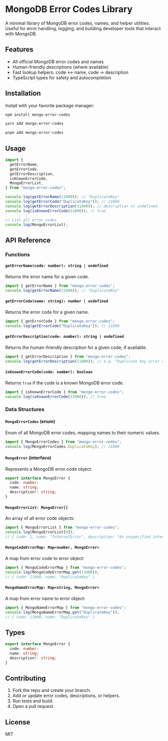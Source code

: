 # MongoDB Error Codes Library

A minimal library of MongoDB error codes, names, and helper utilities. Useful for error handling, logging, and building developer tools that interact with MongoDB.

## Features

- All official MongoDB error codes and names
- Human-friendly descriptions (where available)
- Fast lookup helpers: code ↔ name, code → description
- TypeScript types for safety and autocompletion

## Installation

Install with your favorite package manager:

```sh
npm install mongo-error-codes
```

```sh
yarn add mongo-error-codes
```

```sh
pnpm add mongo-error-codes
```

## Usage

```ts
import {
  getErrorName,
  getErrorCode,
  getErrorDescription,
  isKnownErrorCode,
  MongoErrorList,
} from "mongo-error-codes";

console.log(getErrorName(11000)); // "DuplicateKey"
console.log(getErrorCode("DuplicateKey")); // 11000
console.log(getErrorDescription(11000)); // description or undefined
console.log(isKnownErrorCode(11000)); // true

// List all error codes
console.log(MongoErrorList);
```

## API Reference

### Functions

#### `getErrorName(code: number): string | undefined`

Returns the error name for a given code.

```ts
import { getErrorName } from "mongo-error-codes";
console.log(getErrorName(11000)); // "DuplicateKey"
```

#### `getErrorCode(name: string): number | undefined`

Returns the error code for a given name.

```ts
import { getErrorCode } from "mongo-error-codes";
console.log(getErrorCode("DuplicateKey")); // 11000
```

#### `getErrorDescription(code: number): string | undefined`

Returns the human-friendly description for a given code, if available.

```ts
import { getErrorDescription } from "mongo-error-codes";
console.log(getErrorDescription(11000)); // e.g. "Duplicate key error collection"
```

#### `isKnownErrorCode(code: number): boolean`

Returns `true` if the code is a known MongoDB error code.

```ts
import { isKnownErrorCode } from "mongo-error-codes";
console.log(isKnownErrorCode(11000)); // true
```

### Data Structures

#### `MongoErrorCodes` (enum)

Enum of all MongoDB error codes, mapping names to their numeric values.

```ts
import { MongoErrorCodes } from "mongo-error-codes";
console.log(MongoErrorCodes.DuplicateKey); // 11000
```

#### `MongoError` (interface)

Represents a MongoDB error code object.

```ts
export interface MongoError {
  code: number;
  name: string;
  description?: string;
}
```

#### `MongoErrorList: MongoError[]`

An array of all error code objects:

```ts
import { MongoErrorList } from "mongo-error-codes";
console.log(MongoErrorList[0]);
// { code: 1, name: "InternalError", description: "An unspecified internal error occurred." }
```

#### `MongoCodeErrorMap: Map<number, MongoError>`

A map from error code to error object:

```ts
import { MongoCodeErrorMap } from "mongo-error-codes";
console.log(MongoCodeErrorMap.get(11000));
// { code: 11000, name: "DuplicateKey" }
```

#### `MongoNameErrorMap: Map<string, MongoError>`

A map from error name to error object:

```ts
import { MongoNameErrorMap } from "mongo-error-codes";
console.log(MongoNameErrorMap.get("DuplicateKey"));
// { code: 11000, name: "DuplicateKey" }
```

## Types

```ts
export interface MongoError {
  code: number;
  name: string;
  description?: string;
}
```

## Contributing

1. Fork the repo and create your branch.
2. Add or update error codes, descriptions, or helpers.
3. Run tests and build.
4. Open a pull request.

## License

MIT

